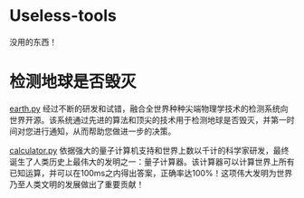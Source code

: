# Useless-tools
没用的东西！

# 检测地球是否毁灭

[earth.py](https://github.com/Howey1106/Useless-tools/blob/main/earth.py)
经过不断的研发和试错，融合全世界种种尖端物理学技术的检测系统向世界开源。该系统通过先进的算法和顶尖的技术用于检测地球是否毁灭，并第一时间对您进行通知，从而帮助您做进一步的决策。

[calculator.py](https://github.com/Howey1106/Useless-tools/blob/main/calculator.py)
依据强大的量子计算机支持和世界上数以千计的科学家研发，最终诞生了人类历史上最伟大的发明之一：量子计算器。该计算器可以计算世界上所有已知运算，并可以在100ms之内得出答案，正确率达100%！这项伟大发明为世界乃至人类文明的发展做出了重要贡献！

